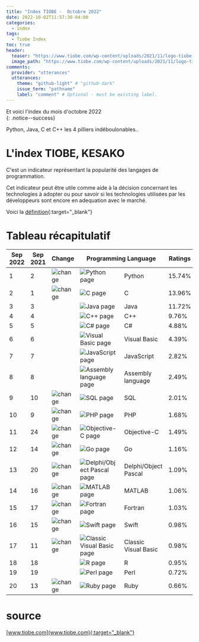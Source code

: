 ```yaml
---
title: "Index TIOBE -  Octobre 2022"
date: 2022-10-02T11:57:30-04:00
categories:
  - index
tags:
  - Tiobe Index
toc: true
header:
  teaser: "https://www.tiobe.com/wp-content/uploads/2021/11/logo-tiobe.svg"
  image_path: "https://www.tiobe.com/wp-content/uploads/2021/11/logo-tiobe.svg"
comments:
  provider: "utterances"
  utterances:
    theme: "github-light" # "github-dark"
    issue_term: "pathname"
    label: "comment" # Optional - must be existing label.
---
```


<div>Et voici l'index du mois d'octobre 2022</div>{: .notice--success}


Python, Java, C et C++ les 4 pilliers indéboulonables..





# L'index TIOBE, KESAKO

C'est un indicateur représentant la popularité des langages de programmation.

Cet indicateur peut être utile comme aide à la décision concernant les technologies à adopter ou pour savoir si les technologies utilisées par les développeurs sont encore en adequation avec le marché.

Voici la [définition](https://www.tiobe.com/tiobe-index/programminglanguages_definition/){:target="_blank"}

# Tableau récapitulatif

<table>
<thead><tr>
<th style="width: 15%">Sep 2022</th>
<th style="width: 15%">Sep 2021</th>
<th title="Difference compared to last year" style="width: 15%">Change</th>
<th style="width: 25%" colspan="2">Programming Language</th>
<th style="width: 15%">Ratings</th>
<th title="Difference compared to last year" style="width: 15%">Change</th>
</tr></thead>
<tbody>
<tr><td>1</td><td>2</td><td><img src="40004/themes/tiobe/tpci/images/up.png" alt="change"></td><td class="td-top20"><img src="https://www.tiobe.com/wp-content/themes/tiobe/tiobe-index/images/Python.png" alt="Python page" style="vertical-align:middle"></td><td>Python</td><td>15.74%</td><td>+4.07%</td></tr><tr><td>2</td><td>1</td><td><img src="https://www.tiobe.com/wp-content/themes/tiobe/tpci/images/down.png" alt="change"></td><td class="td-top20"><img src="https://www.tiobe.com/wp-content/themes/tiobe/tiobe-index/images/C.png" alt="C page" style="vertical-align:middle"></td><td>C</td><td>13.96%</td><td>+2.13%</td></tr><tr><td>3</td><td>3</td><td></td><td class="td-top20"><img src="https://www.tiobe.com/wp-content/themes/tiobe/tiobe-index/images/Java.png" alt="Java page" style="vertical-align:middle"></td><td>Java</td><td>11.72%</td><td>+0.60%</td></tr><tr><td>4</td><td>4</td><td></td><td class="td-top20"><img src="https://www.tiobe.com/wp-content/themes/tiobe/tiobe-index/images/C__.png" alt="C++ page" style="vertical-align:middle"></td><td>C++</td><td>9.76%</td><td>+2.63%</td></tr><tr><td>5</td><td>5</td><td></td><td class="td-top20"><img src="https://www.tiobe.com/wp-content/themes/tiobe/tiobe-index/images/C_.png" alt="C# page" style="vertical-align:middle"></td><td>C#</td><td>4.88%</td><td>-0.89%</td></tr><tr><td>6</td><td>6</td><td></td><td class="td-top20"><img src="https://www.tiobe.com/wp-content/themes/tiobe/tiobe-index/images/Visual_Basic.png" alt="Visual Basic page" style="vertical-align:middle"></td><td>Visual Basic</td><td>4.39%</td><td>-0.22%</td></tr><tr><td>7</td><td>7</td><td></td><td class="td-top20"><img src="https://www.tiobe.com/wp-content/themes/tiobe/tiobe-index/images/JavaScript.png" alt="JavaScript page" style="vertical-align:middle"></td><td>JavaScript</td><td>2.82%</td><td>+0.27%</td></tr><tr><td>8</td><td>8</td><td></td><td class="td-top20"><img src="https://www.tiobe.com/wp-content/themes/tiobe/tiobe-index/images/Assembly_language.png" alt="Assembly language page" style="vertical-align:middle"></td><td>Assembly language</td><td>2.49%</td><td>+0.07%</td></tr><tr><td>9</td><td>10</td><td><img src="https://www.tiobe.com/wp-content/themes/tiobe/tpci/images/up.png" alt="change"></td><td class="td-top20"><img src="https://www.tiobe.com/wp-content/themes/tiobe/tiobe-index/images/SQL.png" alt="SQL page" style="vertical-align:middle"></td><td>SQL</td><td>2.01%</td><td>+0.21%</td></tr><tr><td>10</td><td>9</td><td><img src="https://www.tiobe.com/wp-content/themes/tiobe/tpci/images/down.png" alt="change"></td><td class="td-top20"><img src="https://www.tiobe.com/wp-content/themes/tiobe/tiobe-index/images/PHP.png" alt="PHP page" style="vertical-align:middle"></td><td>PHP</td><td>1.68%</td><td>-0.17%</td></tr><tr><td>11</td><td>24</td><td><img src="https://www.tiobe.com/wp-content/themes/tiobe/tpci/images/upup.png" alt="change"></td><td class="td-top20"><img src="https://www.tiobe.com/wp-content/themes/tiobe/tiobe-index/images/Objective_C.png" alt="Objective-C page" style="vertical-align:middle"></td><td>Objective-C</td><td>1.49%</td><td>+0.86%</td></tr><tr><td>12</td><td>14</td><td><img src="https://www.tiobe.com/wp-content/themes/tiobe/tpci/images/up.png" alt="change"></td><td class="td-top20"><img src="https://www.tiobe.com/wp-content/themes/tiobe/tiobe-index/images/Go.png" alt="Go page" style="vertical-align:middle"></td><td>Go</td><td>1.16%</td><td>+0.03%</td></tr><tr><td>13</td><td>20</td><td><img src="https://www.tiobe.com/wp-content/themes/tiobe/tpci/images/upup.png" alt="change"></td><td class="td-top20"><img src="https://www.tiobe.com/wp-content/themes/tiobe/tiobe-index/images/Delphi_Object_Pascal.png" alt="Delphi/Object Pascal page" style="vertical-align:middle"></td><td>Delphi/Object Pascal</td><td>1.09%</td><td>+0.32%</td></tr><tr><td>14</td><td>16</td><td><img src="https://www.tiobe.com/wp-content/themes/tiobe/tpci/images/up.png" alt="change"></td><td class="td-top20"><img src="https://www.tiobe.com/wp-content/themes/tiobe/tiobe-index/images/MATLAB.png" alt="MATLAB page" style="vertical-align:middle"></td><td>MATLAB</td><td>1.06%</td><td>+0.04%</td></tr><tr><td>15</td><td>17</td><td><img src="https://www.tiobe.com/wp-content/themes/tiobe/tpci/images/up.png" alt="change"></td><td class="td-top20"><img src="https://www.tiobe.com/wp-content/themes/tiobe/tiobe-index/images/Fortran.png" alt="Fortran page" style="vertical-align:middle"></td><td>Fortran</td><td>1.03%</td><td>+0.02%</td></tr><tr><td>16</td><td>15</td><td><img src="https://www.tiobe.com/wp-content/themes/tiobe/tpci/images/down.png" alt="change"></td><td class="td-top20"><img src="https://www.tiobe.com/wp-content/themes/tiobe/tiobe-index/images/Swift.png" alt="Swift page" style="vertical-align:middle"></td><td>Swift</td><td>0.98%</td><td>-0.09%</td></tr><tr><td>17</td><td>11</td><td><img src="https://www.tiobe.com/wp-content/themes/tiobe/tpci/images/downdown.png" alt="change"></td><td class="td-top20"><img src="https://www.tiobe.com/wp-content/themes/tiobe/tiobe-index/images/Classic_Visual_Basic.png" alt="Classic Visual Basic page" style="vertical-align:middle"></td><td>Classic Visual Basic</td><td>0.98%</td><td>-0.55%</td></tr><tr><td>18</td><td>18</td><td></td><td class="td-top20"><img src="https://www.tiobe.com/wp-content/themes/tiobe/tiobe-index/images/R.png" alt="R page" style="vertical-align:middle"></td><td>R</td><td>0.95%</td><td>-0.02%</td></tr><tr><td>19</td><td>19</td><td></td><td class="td-top20"><img src="https://www.tiobe.com/wp-content/themes/tiobe/tiobe-index/images/Perl.png" alt="Perl page" style="vertical-align:middle"></td><td>Perl</td><td>0.72%</td><td>-0.06%</td></tr><tr><td>20</td><td>13</td><td><img src="https://www.tiobe.com/wp-content/themes/tiobe/tpci/images/downdown.png" alt="change"></td><td class="td-top20"><img src="https://www.tiobe.com/wp-content/themes/tiobe/tiobe-index/images/Ruby.png" alt="Ruby page" style="vertical-align:middle"></td><td>Ruby</td><td>0.66%</td><td>-0.62%</td></tr>
</tbody>
</table>



# source
[www.tiobe.com](www.tiobe.com){:target="_blank"}